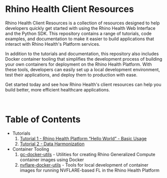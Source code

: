 # Rhino Health Client Resources
Rhino Health Client Resources is a collection of resources designed to help developers quickly get started with using the Rhino Health Web Interface and the Python SDK. This repository contains a range of tutorials, code examples, and documentation to make it easier to build applications that interact with Rhino Health's Platform services.

In addition to the tutorials and documentation, this repository also includes Docker container tooling that simplifies the development process of building your own containers for deployment on the Rhino Health Platform. With these tools, developers can easily set up a local development environment, test their applications, and deploy them to production with ease.

Get started today and see how Rhino Health's client resources can help you build better, more efficient healthcare applications.

<br>

# Table of Contents
- Tutorials
    1. [Tutorial 1 - Rhino Health Platform “Hello World” - Basic Usage](./tutorials/tutorial_1/README.md)
    2. [Tutorial 2 - Data Harmonization](./tutorials/tutorial_2/README.md)
- Container Tooling
    1. [gc-docker-utils](./container_tooling/gc-docker-utils/README.md) - Utilities for creating Rhino Generalized Compute container images using Docker
    2. [nvflare-docker-utils](./container_tooling/nvflare-docker-utils/README.md) - Tools for local development of container images for running NVFLARE-based FL in the Rhino Health Platform
<br>
